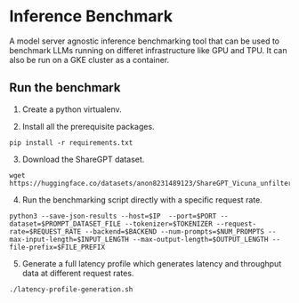 # Inference Benchmark

A model server agnostic inference benchmarking tool that can be used to
benchmark LLMs running on differet infrastructure like GPU and TPU. It can also
be run on a GKE cluster as a container.

## Run the benchmark

1. Create a python virtualenv.

2. Install all the prerequisite packages.

```
pip install -r requirements.txt
```

3. Download the ShareGPT dataset.

```
wget https://huggingface.co/datasets/anon8231489123/ShareGPT_Vicuna_unfiltered/resolve/main/ShareGPT_V3_unfiltered_cleaned_split.json
```

4. Run the benchmarking script directly with a specific request rate.

```
python3 --save-json-results --host=$IP  --port=$PORT --dataset=$PROMPT_DATASET_FILE --tokenizer=$TOKENIZER --request-rate=$REQUEST_RATE --backend=$BACKEND --num-prompts=$NUM_PROMPTS --max-input-length=$INPUT_LENGTH --max-output-length=$OUTPUT_LENGTH --file-prefix=$FILE_PREFIX
```

5. Generate a full latency profile which generates latency and throughput data
   at different request rates.

```
./latency-profile-generation.sh
```
